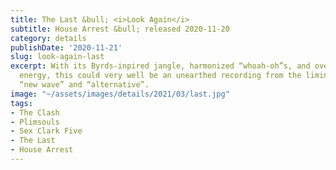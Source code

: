 ```yaml
---
title: The Last &bull; <i>Look Again</i>
subtitle: House Arrest &bull; released 2020-11-20
category: details
publishDate: '2020-11-21'
slug: look-again-last
excerpt: With its Byrds-inpired jangle, harmonized “whoah-oh”s, and overflowing nervous
  energy, this could very well be an unearthed recording from the liminal era between
  “new wave” and “alternative”.
image: "~/assets/images/details/2021/03/last.jpg"
tags:
- The Clash
- Plimsouls
- Sex Clark Five
- The Last
- House Arrest
---
```


